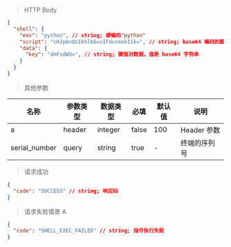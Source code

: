 > HTTP Body

```json
{
  "shell": {
    "env": "python", // string; 硬编码"python"
    "script": "cHJpbnQoIkhlbGxvIFdvcmxkIik=", // string; base64 编码的脚本文件
    "data": {
      "key": "dmFsdWU=", // string; 键值对数据，值是 base64 字符串
    }
  }
}
```

> 其他参数

| 名称    | 参数类型 | 数据类型 | 必填  | 默认值 | 说明          |
| ------- | -------- | -------- | ----- | ------ | ------------- |
| a       | header   | integer  | false | 100    | Header 参数   |
| serial_number | query    | string   | true  | -      | 终端的序列号  |

> 请求成功

```json
{
  "code": "SUCCESS" // string; 响应码
}
```

> 请求失败情景 A


```json
{
  "code": "SHELL_EXEC_FAILED" // string; 指令执行失败
}
```



